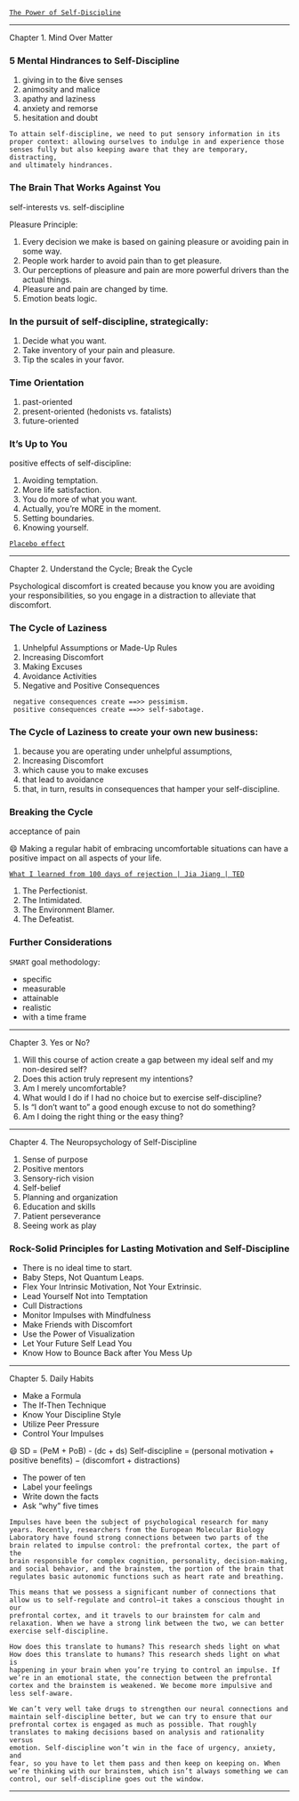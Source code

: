 [`The Power of Self-Discipline`](https://www.amazon.com/Power-Self-Discipline-Exercises-Self-Control-Disciplined-ebook/dp/B097LRK6D8)
___
Chapter 1. Mind Over Matter


### 5 Mental Hindrances to Self-Discipline
1. giving in to the ϐive senses
2. animosity and malice
3. apathy and laziness
4. anxiety and remorse
5. hesitation and doubt

```
To attain self-discipline, we need to put sensory information in its
proper context: allowing ourselves to indulge in and experience those
senses fully but also keeping aware that they are temporary, distracting,
and ultimately hindrances.
```

### The Brain That Works Against You

self-interests vs. self-discipline

Pleasure Principle:
1. Every decision we make is based on gaining pleasure or avoiding pain in some way.
2. People work harder to avoid pain than to get pleasure. 
3. Our perceptions of pleasure and pain are more powerful drivers than the actual things.
4. Pleasure and pain are changed by time.
5. Emotion beats logic.

### In the pursuit of self-discipline, strategically:
1. Decide what you want. 
2. Take inventory of your pain and pleasure. 
3. Tip the scales in your favor.


### Time Orientation
1. past-oriented
2. present-oriented (hedonists vs. fatalists)
3. future-oriented 

### It’s Up to You

positive effects of self-discipline:
1. Avoiding temptation. 
2. More life satisfaction.
3. You do more of what you want. 
4. Actually, you’re MORE in the moment.
5. Setting boundaries.
6. Knowing yourself.

[`Placebo effect`](https://en.wikipedia.org/wiki/Placebo)
___
Chapter 2. Understand the Cycle; Break the Cycle

Psychological discomfort is created because you know you are avoiding your responsibilities, so you engage in a distraction to alleviate that discomfort.

### The Cycle of Laziness
1. Unhelpful Assumptions or Made-Up Rules
2. Increasing Discomfort
3. Making Excuses
4. Avoidance Activities
5. Negative and Positive Consequences

```
 negative consequences create ==>> pessimism.
 positive consequences create ==>> self-sabotage.
 ```

### The Cycle of Laziness to create your own new business:
1. because you are operating under unhelpful assumptions, 
2. Increasing Discomfort
3. which cause you to make excuses 
4. that lead to avoidance 
5. that, in turn, results in consequences that hamper your self-discipline.


### Breaking the Cycle

acceptance of pain

:smile: Making a regular habit of embracing uncomfortable situations can have a positive impact on all aspects of your life.

[`What I learned from 100 days of rejection | Jia Jiang | TED`](https://www.ted.com/talks/jia_jiang_what_i_learned_from_100_days_of_rejection)

1. The Perfectionist.
2. The Intimidated. 
3. The Environment Blamer.
4. The Defeatist.


### Further Considerations

`SMART` goal methodology:
- specific
- measurable
- attainable
- realistic 
- with a time frame

___
Chapter 3. Yes or No?

1. Will this course of action create a gap between my ideal self and my non-desired self?
2. Does this action truly represent my intentions?
3. Am I merely uncomfortable?
4. What would I do if I had no choice but to exercise self-discipline?
5. Is “I don’t want to” a good enough excuse to not do something?
6. Am I doing the right thing or the easy thing?

___
Chapter 4. The Neuropsychology of Self-Discipline

1. Sense of purpose
2. Positive mentors
3. Sensory-rich vision
4. Self-belief
5. Planning and organization
6. Education and skills
7. Patient perseverance
8. Seeing work as play

### Rock-Solid Principles for Lasting Motivation and Self-Discipline
- There is no ideal time to start.
- Baby Steps, Not Quantum Leaps.
- Flex Your Intrinsic Motivation, Not Your Extrinsic.
- Lead Yourself Not into Temptation
- Cull Distractions
- Monitor Impulses with Mindfulness
- Make Friends with Discomfort
- Use the Power of Visualization
- Let Your Future Self Lead You
- Know How to Bounce Back after You Mess Up

___
Chapter 5. Daily Habits

- Make a Formula
- The If-Then Technique
- Know Your Discipline Style
- Utilize Peer Pressure
- Control Your Impulses


:smile: SD = (PeM + PoB) - (dc + ds) 
Self-discipline = (personal motivation + positive benefits) − (discomfort + distractions)


- The power of ten
- Label your feelings
- Write down the facts
- Ask “why” five times


```
Impulses have been the subject of psychological research for many
years. Recently, researchers from the European Molecular Biology
Laboratory have found strong connections between two parts of the
brain related to impulse control: the prefrontal cortex, the part of the
brain responsible for complex cognition, personality, decision-making,
and social behavior, and the brainstem, the portion of the brain that
regulates basic autonomic functions such as heart rate and breathing.
```

```
This means that we possess a significant number of connections that
allow us to self-regulate and control—it takes a conscious thought in our
prefrontal cortex, and it travels to our brainstem for calm and
relaxation. When we have a strong link between the two, we can better
exercise self-discipline.
```

```
How does this translate to humans? This research sheds light on what 
How does this translate to humans? This research sheds light on what is
happening in your brain when you’re trying to control an impulse. If
we’re in an emotional state, the connection between the prefrontal
cortex and the brainstem is weakened. We become more impulsive and
less self-aware.
```

```
We can’t very well take drugs to strengthen our neural connections and
maintain self-discipline better, but we can try to ensure that our
prefrontal cortex is engaged as much as possible. That roughly
translates to making decisions based on analysis and rationality versus
emotion. Self-discipline won’t win in the face of urgency, anxiety, and
fear, so you have to let them pass and then keep on keeping on. When
we’re thinking with our brainstem, which isn’t always something we can
control, our self-discipline goes out the window.
```
___
